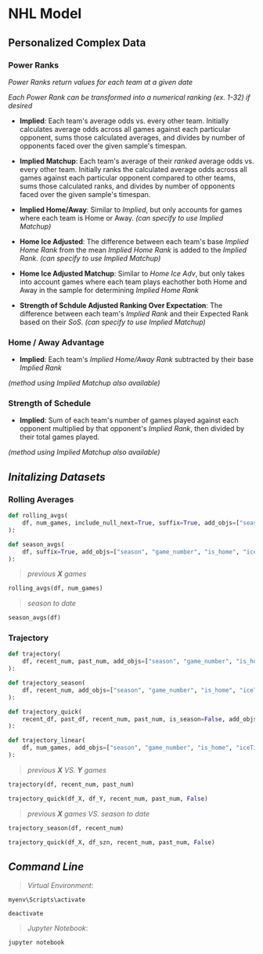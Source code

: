 # NHL Model

## Personalized Complex Data

### Power Ranks
_Power Ranks return values for each team at a given date_

_Each Power Rank can be transformed into a numerical ranking (ex. 1-32) if desired_

* **Implied**: Each team's average odds vs. every other team. Initially calculates average odds across all games against each particular opponent, sums those calculated averages, and divides by number of opponents faced over the given sample's timespan.

* **Implied Matchup**: Each team's average of their _ranked_ average odds vs. every other team. Initially ranks the calculated average odds across all games against each particular opponent compared to other teams, sums those calculated ranks, and divides by number of opponents faced over the given sample's timespan.

* **Implied Home/Away**: Similar to _Implied_, but only accounts for games where each team is Home or Away. _(can specify to use Implied Matchup)_

* **Home Ice Adjusted**: The difference between each team's base _Implied Home Rank_ from the mean _Implied Home Rank_ is added to the _Implied Rank_. _(can specify to use Implied Matchup)_

* **Home Ice Adjusted Matchup**: Similar to _Home Ice Adv_, but only takes into account games where each team plays eachother both Home and Away in the sample for determining _Implied Home Rank_

* **Strength of Schdule Adjusted Ranking Over Expectation**: The difference between each team's _Implied Rank_ and their Expected Rank based on their _SoS_. _(can specify to use Implied Matchup)_


### Home / Away Advantage

* **Implied**: Each team's _Implied Home/Away Rank_ subtracted by their base _Implied Rank_

_(method using Implied Matchup also available)_

### Strength of Schedule

* **Implied**: Sum of each team's number of games played against each opponent multiplied by that opponent's _Implied Rank_, then divided by their total games played.

_(method using Implied Matchup also available)_


## _Initalizing Datasets_

### Rolling Averages
```python
def rolling_avgs(
    df, num_games, include_null_next=True, suffix=True, add_objs=["season", "game_number", "is_home", "iceTime"],
):
```
```python
def season_avgs(
    df, suffix=True, add_objs=["season", "game_number", "is_home", "iceTime"],
):
```
> _previous **X** games_
```python
rolling_avgs(df, num_games)
```
> _season to date_
```python
season_avgs(df)
```

### Trajectory
```python
def trajectory(
    df, recent_num, past_num, add_objs=["season", "game_number", "is_home", "iceTime"], suffix=False,
):
```
```python
def trajectory_season(
    df, recent_num, add_objs=["season", "game_number", "is_home", "iceTime"], suffix=False,
):
```
```python
def trajectory_quick(
    recent_df, past_df, recent_num, past_num, is_season=False, add_objs=["season", "game_number", "is_home", "iceTime"], suffix=False,
):
```
```python
def trajectory_linear(
    df, num_games, add_objs=["season", "game_number", "is_home", "iceTime"], suffix=False,
):
```
>  _previous **X** VS. **Y** games_
```python
trajectory(df, recent_num, past_num)
```
```python
trajectory_quick(df_X, df_Y, recent_num, past_num, False)
```
> _previous **X** games VS. season to date_
  ```python
trajectory_season(df, recent_num)
  ```
```python
trajectory_quick(df_X, df_szn, recent_num, past_num, False)  
```

## _Command Line_
> _Virtual Environment_:
```console
myenv\Scripts\activate
```
```console
deactivate
```
> _Jupyter Notebook_:
```console
jupyter notebook
```
